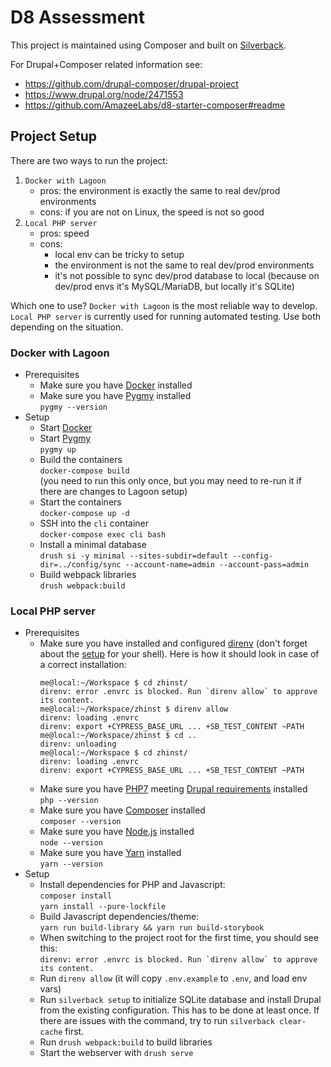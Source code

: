 # D8 Assessment

This project is maintained using Composer and built on [Silverback](https://github.com/AmazeeLabs/silverback).

For Drupal+Composer related information see:
- https://github.com/drupal-composer/drupal-project
- https://www.drupal.org/node/2471553
- https://github.com/AmazeeLabs/d8-starter-composer#readme

## Project Setup

There are two ways to run the project:
1. `Docker with Lagoon`
   - pros: the environment is exactly the same to real dev/prod environments
   - cons: if you are not on Linux, the speed is not so good
2. `Local PHP server`
   - pros: speed
   - cons:
     - local env can be tricky to setup
     - the environment is not the same to real dev/prod environments
     - it's not possible to sync dev/prod database to local (because on dev/prod envs it's MySQL/MariaDB, but locally it's SQLite)

Which one to use? `Docker with Lagoon` is the most reliable way to develop. `Local PHP server` is currently used for running automated testing. Use both depending on the situation.

### Docker with Lagoon

- Prerequisites
  - Make sure you have [Docker](http://docker.com) installed
  - Make sure you have [Pygmy](https://pygmy.readthedocs.io/en) installed  
  `pygmy --version`
- Setup
  - Start [Docker](https://www.docker.com)
  - Start [Pygmy](https://docs.amazee.io/local_docker_development/pygmy.html)  
  `pygmy up`
  - Build the containers  
  `docker-compose build`  
  (you need to run this only once, but you may need to re-run it if there are changes to Lagoon setup)
  - Start the containers  
  `docker-compose up -d`  
  - SSH into the `cli` container  
  `docker-compose exec cli bash`
  - Install a minimal database  
  `drush si -y minimal --sites-subdir=default --config-dir=../config/sync --account-name=admin --account-pass=admin`
  - Build webpack libraries  
  `drush webpack:build`

### Local PHP server

- Prerequisites
  - Make sure you have installed and configured [direnv](https://direnv.net/) (don't forget about the [setup](https://direnv.net/index.html#setup) for your shell). Here is how it should look in case of a correct installation:  
    ```
    me@local:~/Workspace $ cd zhinst/
    direnv: error .envrc is blocked. Run `direnv allow` to approve its content.
    me@local:~/Workspace/zhinst $ direnv allow
    direnv: loading .envrc
    direnv: export +CYPRESS_BASE_URL ... +SB_TEST_CONTENT ~PATH
    me@local:~/Workspace/zhinst $ cd ..
    direnv: unloading
    me@local:~/Workspace $ cd zhinst/
    direnv: loading .envrc
    direnv: export +CYPRESS_BASE_URL ... +SB_TEST_CONTENT ~PATH
    ```
  - Make sure you have [PHP7](http://php.net/manual/en/install.php) meeting [Drupal requirements](https://www.drupal.org/docs/8/system-requirements/php-requirements) installed  
  `php --version`
  - Make sure you have [Composer](https://getcomposer.org/) installed  
  `composer --version`
  - Make sure you have [Node.js](https://nodejs.org/en/) installed  
  `node --version`
  - Make sure you have [Yarn](https://yarnpkg.com/en/) installed  
  `yarn --version`
- Setup
  - Install dependencies for PHP and Javascript:  
  `composer install`  
  `yarn install --pure-lockfile`
  - Build Javascript dependencies/theme:  
  `yarn run build-library && yarn run build-storybook`
  - When switching to the project root for the first time, you should see this:  
  ``direnv: error .envrc is blocked. Run `direnv allow` to approve its content.``
  - Run `direnv allow` (it will copy `.env.example` to `.env`, and load env vars)
  - Run `silverback setup` to initialize SQLite database and install Drupal from the existing configuration. This has to be done at least once. If there are issues with the command, try to run `silverback clear-cache` first.
  - Run `drush webpack:build` to build libraries
  - Start the webserver with `drush serve`

